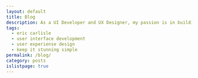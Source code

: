 ```yaml
---
layout: default
title: Blog
description: As a UI Developer and UX Designer, my passion is in building the user-facing web and the experiences that make it engaging, compelling, and useful.
tags:
  - eric carlisle
  - user interface development
  - user experiense design
  - keep it stunning simple
permalink: /blog/
category: posts
islistpage: true
---
```

